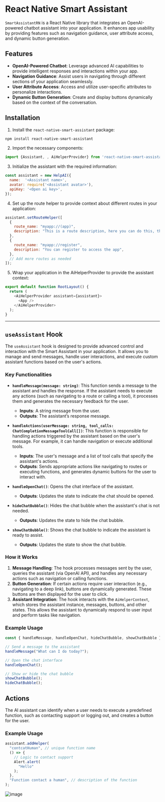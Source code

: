 # React Native Smart Assistant

`SmartAssistantRN` is a React Native library that integrates an OpenAI-powered chatbot assistant into your application. It enhances app usability by providing features such as navigation guidance, user attribute access, and dynamic button generation.

## Features

- **OpenAI-Powered Chatbot**: Leverage advanced AI capabilities to provide intelligent responses and interactions within your app.
- **Navigation Guidance**: Assist users in navigating through different sections of your application seamlessly.
- **User Attribute Access**: Access and utilize user-specific attributes to personalize interactions.
- **Dynamic Button Generation**: Create and display buttons dynamically based on the context of the conversation.

## Installation

1. Install the `react-native-smart-assistant` package:

```bash
npm install react-native-smart-assistant
```


2. Import the necessary components:

```javascript
import {Assistant, , AiHelperProvider} from 'react-native-smart-assistant';
```

3. Initialize the assistant with the required information:

```javascript
const assistant = new HelpAI({
  name:  '<Assistant name>',
  avatar: require('<Assistant avatar>'),
  apiKey: '<Open ai key>',
});
```

4. Set up the route helper to provide context about different routes in your application:

```javascript
assistant.setRouteHelper([
  {
    route_name: "myapp://(app)",
    description: "This is a route description, here you can do this, this and that",
  },
  {
    route_name: "myapp://register",
    description: "You can register to access the app",
  },
  // Add more routes as needed
]);
```

5. Wrap your application in the AiHelperProvider to provide the assistant context:

```javascript
export default function RootLayout() {
  return (
    <AiHelperProvider assistant={assistant}>
      <App />
    </AiHelperProvider>
  );
}
```
________________________

## `useAssistant` Hook

The `useAssistant` hook is designed to provide advanced control and interaction with the Smart Assistant in your application. It allows you to manage and send messages, handle user interactions, and execute custom assistant functions based on the user's actions.

### Key Functionalities

- **`handleMessage(message: string)`**: This function sends a message to the assistant and handles the response. If the assistant needs to execute any actions (such as navigating to a route or calling a tool), it processes them and generates the necessary feedback for the user.

  - **Inputs**: A string message from the user.
  - **Outputs**: The assistant’s response message.

- **`handleActions(userMessage: string, tool_calls: ChatCompletionMessageToolCall[])`**: This function is responsible for handling actions triggered by the assistant based on the user's message. For example, it can handle navigation or execute additional tools.

  - **Inputs**: The user's message and a list of tool calls that specify the assistant's actions.
  - **Outputs**: Sends appropriate actions like navigating to routes or executing functions, and generates dynamic buttons for the user to interact with.

- **`handleOpenChat()`**: Opens the chat interface of the assistant.

  - **Outputs**: Updates the state to indicate the chat should be opened.

- **`hideChatBubble()`**: Hides the chat bubble when the assistant's chat is not needed.

  - **Outputs**: Updates the state to hide the chat bubble.

- **`showChatBubble()`**: Shows the chat bubble to indicate the assistant is ready to assist.

  - **Outputs**: Updates the state to show the chat bubble.

### How it Works

1. **Message Handling**: The hook processes messages sent by the user, queries the assistant (via OpenAI API), and handles any necessary actions such as navigation or calling functions.
2. **Button Generation**: If certain actions require user interaction (e.g., navigating to a deep link), buttons are dynamically generated. These buttons are then displayed for the user to click.
3. **Assistant Integration**: The hook interacts with the `AiHelperContext`, which stores the assistant instance, messages, buttons, and other states. This allows the assistant to dynamically respond to user input and perform tasks like navigation.

### Example Usage

```javascript
const { handleMessage, handleOpenChat, hideChatBubble, showChatBubble } = useAssistant();

// Send a message to the assistant
handleMessage("What can I do today?");

// Open the chat interface
handleOpenChat();

// Show or hide the chat bubble
showChatBubble();
hideChatBubble();
```

## Actions
The AI assistant can identify when a user needs to execute a predefined function, such as contacting support or logging out, and creates a button for the user.

### Example Usage

```javascript
assistant.addHelper(
  "contcatHuman", // unique function name
  () => {
    // Logic to contact support
    Alert.alert(
      "Hello"
    );
  },
  "Function contact a human", // description of the function
);
```

![image](https://github.com/user-attachments/assets/f39cd00c-f6f7-447e-beb9-160b04568256)


